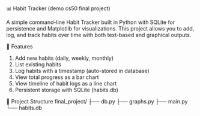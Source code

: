 📊 Habit Tracker (demo cs50 final project)

A simple command-line Habit Tracker built in Python with SQLite for persistence and Matplotlib for visualizations.
This project allows you to add, log, and track habits over time with both text-based and graphical outputs.

🚀 Features
1. Add new habits (daily, weekly, monthly)
2. List existing habits
3. Log habits with a timestamp (auto-stored in database)
4. View total progress as a bar chart
5. View timeline of habit logs as a line chart
6. Persistent storage with SQLite (habits.db)

📂 Project Structure
final_project/
├── db.py
├── graphs.py 
├── main.py 
└── habits.db 
